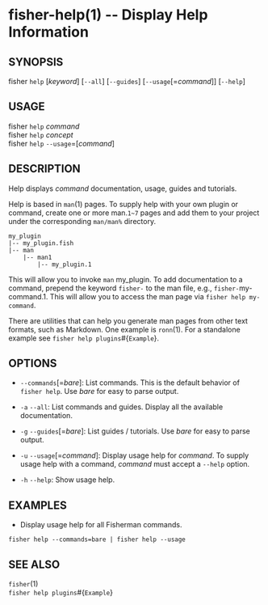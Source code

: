 fisher-help(1) -- Display Help Information
==========================================

## SYNOPSIS

fisher `help` [*keyword*] [`--all`] [`--guides`] [`--usage`[=*command*]] [`--help`] <br>

## USAGE

fisher `help` *command*<br>
fisher `help` *concept*<br>
fisher `help` `--usage`=[*command*]

## DESCRIPTION

Help displays *command* documentation, usage, guides and tutorials.

Help is based in `man`(1) pages. To supply help with your own plugin or command, create one or more man.`1~7` pages and add them to your project under the corresponding `man/man%` directory.

```
my_plugin
|-- my_plugin.fish
|-- man
    |-- man1
        |-- my_plugin.1
```

This will allow you to invoke `man` my_plugin. To add documentation to a command, prepend the keyword `fisher-` to the man file, e.g., `fisher-`my-command.1. This will allow you to access the man page via `fisher help my-command`.

There are utilities that can help you generate man pages from other text formats, such as Markdown. One example is `ronn`(1). For a standalone example see `fisher help plugins`#{`Example`}.

## OPTIONS

* `--commands`[=*bare*]:
    List commands. This is the default behavior of `fisher help`. Use *bare* for easy to parse output.

* `-a` `--all`:
    List commands and guides. Display all the available documentation.

* `-g` `--guides`[=*bare*]:
    List guides / tutorials. Use *bare* for easy to parse output.

* `-u` `--usage`[=*command*]:
    Display usage help for *command*. To supply usage help with a command, *command* must accept a `--help` option.

* `-h` `--help`:
    Show usage help.

## EXAMPLES

* Display usage help for all Fisherman commands.

```
fisher help --commands=bare | fisher help --usage
```

## SEE ALSO

`fisher`(1)<br>
`fisher help plugins`#{`Example`}<br>
